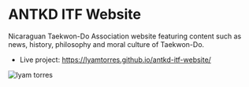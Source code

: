 # ANTKD ITF Website
Nicaraguan Taekwon-Do Association website featuring content such as news, history, philosophy and moral culture of Taekwon-Do.

* Live project: https://lyamtorres.github.io/antkd-itf-website/

![lyam torres](https://repository-images.githubusercontent.com/254188125/f678e280-be50-11ea-848d-4b8d23a69872)
